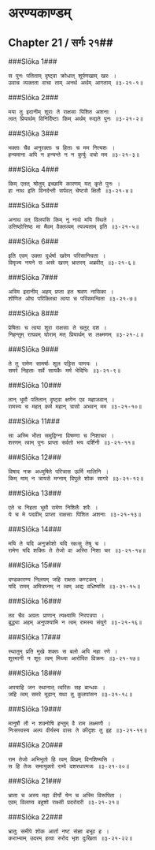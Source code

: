 अरण्यकाण्डम्
===============================


## Chapter 21  / सर्गः २१##


###Slōka 1###


    स पुनः पतिताम् दृष्ट्वा क्रोधात् शूर्पणखाम् खरः ।
    उवाच व्यक्तता वाचा ताम् अनर्थ अर्थम् आगताम् ॥३-२१-१॥


###Slōka 2###


    मया तु इदानीम् शूराः ते राक्षसा पिशित अशनाः ।
    त्वत् प्रियार्थम् विनिर्दिष्टाः किम् अर्थम् रुद्यते पुनः ॥३-२१-२॥


###Slōka 3###


    भक्ताः चैव अनुरक्ताः च हिताः च मम नित्यशः ।
    हन्यमाना अपि न हन्यन्ते न न कुर्युः वचो मम ॥३-२१-३॥


###Slōka 4###


    किम् एतत् श्रोतुम् इच्छामि कारणम् यत् कृते पुनः ।
    हा नाथ इति विनर्दन्ती सर्पवत् चेष्टसे क्षितौ ॥३-२१-४॥


###Slōka 5###


    अनाथ वत् विलपसि किम् नु नाथे मयि स्थिते ।
    उत्तिष्ठोत्तिष्ठ मा मैवम् वैक्लव्यम् त्यज्यताम् इति ॥३-२१-५॥


###Slōka 6###


    इति एवम् उक्ता दुर्धर्षा खरेण परिसान्त्विता ।
    विमृज्य नयने स अस्रे खरम् भ्रातरम् अब्रवीत् ॥३-२१-६॥


###Slōka 7###


    अस्मि इदानीम् अहम् प्रप्ता हत श्रवण नासिका ।
    शोणित ओघ परिक्लिन्ना त्वया च परिसमन्विता ॥३-२१-७॥


###Slōka 8###


    प्रेषिताः च त्वया शूरा राक्षसाः ते चतुर् दश ।
    निहन्तुम् राघवम् घोराम् मत् प्रियार्थम् स लक्ष्मणम् ॥३-२१-८॥


###Slōka 9###


    ते तु रामेण सामर्षाः शूल पट्टिस पाणयः ।
    समरे निहताः सर्वे सायकैः मर्म भेदिभिः ॥३-२१-९॥


###Slōka 10###


    तान् भूमौ पतितान् दृष्ट्वा क्षणेन एव महाजवान् ।
    रामस्य च महत् कर्म महान् त्रासो अभवन् मम ॥३-२१-१०॥


###Slōka 11###


    सा अस्मि भीता समुद्विग्ना विषण्णा च निशाचर ।
    शरणम् त्वाम् पुनः प्राप्ता सर्वतो भय दर्शिनी ॥३-२१-११॥


###Slōka 12###


    विषाद नक्र अध्युषिते परित्रास ऊर्मि मालिनि ।
    किम् माम् न त्रायसे मग्नाम् विपुले शोक सागरे ॥३-२१-१२॥


###Slōka 13###


    एते च निहता भूमौ रामेण निशितैः शरैः ।
    ये च मे पदवीम् प्राप्ता राक्षसाः पिशित अशनाः ॥३-२१-१३॥


###Slōka 14###


    मयि ते यदि अनुक्रोशो यदि रक्षःसु तेषु च ।
    रामेण यदि शक्तिः ते तेजो वा अस्ति निशा चर ॥३-२१-१४॥


###Slōka 15###


    दण्डकारण्य निलयम् जहि राक्षस कण्टकम् ।
    यदि रामम् अमित्रघ्नम् न त्वम् अद्य वधिष्यसि ॥३-२१-१५॥


###Slōka 16###


    तव चैव अग्रतः प्राणान् त्यक्ष्यामि निरपत्रपा ।
    बुद्ध्या अहम् अनुपश्यामि न त्वम् रामस्य संयुगे ॥३-२१-१६॥


###Slōka 17###


    स्थातुम् प्रति मुखे शक्तः स बलो अपि महा रणे ।
    शूरमानी न शूरः त्वम् मिथ्या आरोपित विक्रमः ॥३-२१-१७॥


###Slōka 18###


    अपयाहि जन स्थानात् त्वरितः सह बान्धवः ।
    जहि त्वम् समरे मूढान् यथा तु कुलपांसन ॥३-२१-१८॥


###Slōka 19###


    मानुषौ तौ न शक्नोषि हन्तुम् वै राम लक्ष्मणौ ।
    निःसत्त्वस्य अल्प वीर्यस्य वासः ते कीदृशः तु इह ॥३-२१-१९॥


###Slōka 20###


    राम तेजो अभिभूतो हि त्वम् क्षिप्रम् विनशिष्यसि ।
    स हि तेजः समायुक्तो रामो दशरथात्मजः ॥३-२१-२०॥


###Slōka 21###


    भ्राता च अस्य महा वीर्यो येन च अस्मि विरूपिता ।
    एवम् विलाप्य बहुशो राक्ष्सी प्रदरोदरी ॥३-२१-२१॥


###Slōka 22###


    भ्रातुः समीपे शोक आर्ता नष्ट संज्ञा बभूव ह ।
    कराभ्याम् उदरम् हत्वा रुरोद भृश दुःखिता ॥३-२१-२२॥


